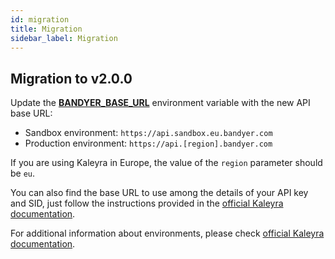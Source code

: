```yaml
---
id: migration
title: Migration
sidebar_label: Migration
---
```




## Migration to v2.0.0

Update the [**BANDYER_BASE_URL**][environment-variables] environment variable with the new API base URL:

- Sandbox environment: `https://api.sandbox.eu.bandyer.com`
- Production environment: `https://api.[region].bandyer.com`

If you are using Kaleyra in Europe, the value of the `region` parameter should be `eu`.

You can also find the base URL to use among the details of your API key and SID, just follow the instructions provided in the [official Kaleyra documentation][kaleyra-api-key].

For additional information about environments, please check [official Kaleyra documentation][kaleyra-environments].


[kaleyra-api-key]: https://developers.kaleyra.io/docs/view-api-key-and-sid
[kaleyra-environments]: https://developers.kaleyra.io/reference/video-environments
[environment-variables]: /runtime_suite/teleconsultation-service-backend/20_configuration.md#environment-variables

